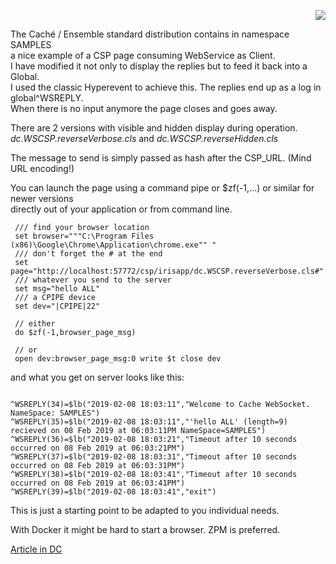 <p align="right"><img src="https://github.com/isc-at/CPIPE/blob/master/archived.jpg"/></p>

The Caché / Ensemble standard distribution contains in namespace SAMPLES    
a nice example of a CSP page consuming WebService as Client.  
I have modified it not only to display the replies but to feed it back into a Global.   
I used the classic Hyperevent to achieve this. 
The replies end up as a log in global^WSREPLY.  
When there is no input anymore the page closes and goes away.  

There are 2 versions with visible and hidden display during operation.   
_dc.WSCSP.reverseVerbose.cls_ and _dc.WSCSP.reverseHidden.cls_  

The message to send is simply passed as hash after the CSP_URL. (Mind URL encoding!)  

You can launch the page using a command pipe or $zf(-1,...) or similar for newer versions  
directly out of your application or from command line.
```
 /// find your browser location
 set browser="""C:\Program Files (x86)\Google\Chrome\Application\chrome.exe"" "
 /// don't forget the # at the end
 set page="http://localhost:57772/csp/irisapp/dc.WSCSP.reverseVerbose.cls#"
 /// whatever you send to the server
 set msg="hello ALL"
 /// a CPIPE device
 set dev="|CPIPE|22"

 // either
 do $zf(-1,browser_page_msg)

 // or
 open dev:browser_page_msg:0 write $t close dev
 ```
 and what you get on server looks like this:
 ```

^WSREPLY(34)=$lb("2019-02-08 18:03:11","Welcome to Cache WebSocket. NameSpace: SAMPLES")
^WSREPLY(35)=$lb("2019-02-08 18:03:11","'hello ALL' (length=9) recieved on 08 Feb 2019 at 06:03:11PM NameSpace=SAMPLES")
^WSREPLY(36)=$lb("2019-02-08 18:03:21","Timeout after 10 seconds occurred on 08 Feb 2019 at 06:03:21PM")
^WSREPLY(37)=$lb("2019-02-08 18:03:31","Timeout after 10 seconds occurred on 08 Feb 2019 at 06:03:31PM")
^WSREPLY(38)=$lb("2019-02-08 18:03:41","Timeout after 10 seconds occurred on 08 Feb 2019 at 06:03:41PM")
^WSREPLY(39)=$lb("2019-02-08 18:03:41","exit")
 
 ```
This is just a starting point to be adapted to you individual needs.

With Docker it might be hard to start a browser. ZPM is preferred.

[Article in DC](https://community.intersystems.com/post/client-websockets-based-csp)
        
